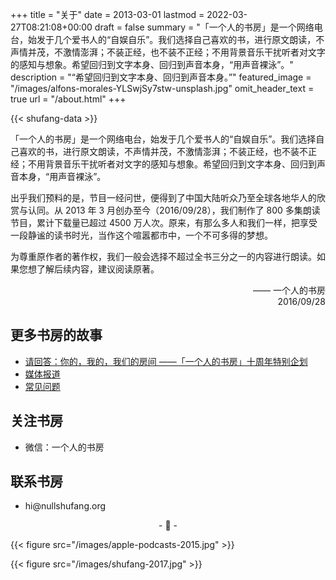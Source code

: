 +++
title = "关于"
date = 2013-03-01
lastmod = 2022-03-27T08:21:08+00:00
draft = false
summary = "「一个人的书房」是一个网络电台，始发于几个爱书人的“自娱自乐”。我们选择自己喜欢的书，进行原文朗读，不声情并茂，不激情澎湃；不装正经，也不装不正经；不用背景音乐干扰听者对文字的感知与想象。希望回归到文字本身、回归到声音本身，“用声音裸泳”。"
description = "“希望回归到文字本身、回归到声音本身。”"
featured_image = "/images/alfons-morales-YLSwjSy7stw-unsplash.jpg"
omit_header_text = true
url = "/about.html"
+++

{{< shufang-data >}}

「一个人的书房」是一个网络电台，始发于几个爱书人的“自娱自乐”。我们选择自己喜欢的书，进行原文朗读，不声情并茂，不激情澎湃；不装正经，也不装不正经；不用背景音乐干扰听者对文字的感知与想象。希望回归到文字本身、回归到声音本身，“用声音裸泳”。

出乎我们预料的是，节目一经问世，便得到了中国大陆听众乃至全球各地华人的欣赏与认同。从 2013 年 3 月创办至今（2016/09/28），我们制作了 800 多集朗读节目，累计下载量已超过 4500 万人次。原来，有那么多人和我们一样，把享受一段静谧的读书时光，当作这个喧嚣都市中，一个不可多得的梦想。

为尊重原作者的著作权，我们一般会选择不超过全书三分之一的内容进行朗读。如果您想了解后续内容，建议阅读原著。

<p align="right">—— 一个人的书房<br />
2016/09/28
</p>

## 更多书房的故事

- [请回答：你的，我的，我们的房间 ——「一个人的书房」十周年特别企划](https://shufang.org/10-years.html)
- [媒体报道](https://shufang.org/press.html)
- [常见问题](https://shufang.org/faq.html)

## 关注书房

- 微信：一个人的书房

## 联系书房

- hi@<span class="displaynone">null</span>shufang.org

<p style="text-align: center;">
- 🌱 -
</p>

{{< figure src="/images/apple-podcasts-2015.jpg" >}}

{{< figure src="/images/shufang-2017.jpg" >}}
